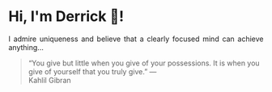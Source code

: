 # Hi, I'm Derrick 👋!
<p align="justify">I admire uniqueness and believe that a clearly focused mind can achieve anything...</p> 
<!-- #quote-start -->
<blockquote>&ldquo;You give but little when you give of your possessions. It is when you give of yourself that you truly give.&rdquo; &mdash; <footer>Kahlil Gibran</footer></blockquote>
<!-- #quote-end -->
